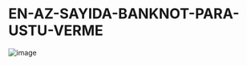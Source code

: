 # EN-AZ-SAYIDA-BANKNOT-PARA-USTU-VERME
![image](https://user-images.githubusercontent.com/80275552/149896630-5cb6ff8a-d101-4ee5-9f70-716bf2023f4a.png)
